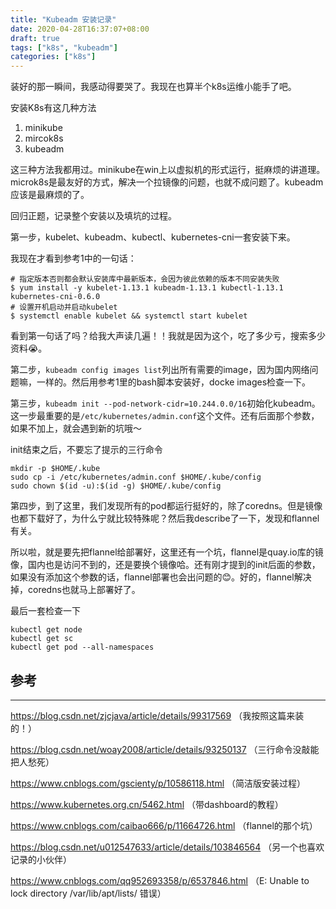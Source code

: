 ```yaml
---
title: "Kubeadm 安装记录"
date: 2020-04-28T16:37:07+08:00
draft: true
tags: ["k8s", "kubeadm"]
categories: ["k8s"]
---
```


装好的那一瞬间，我感动得要哭了。我现在也算半个k8s运维小能手了吧。

安装K8s有这几种方法

1. minikube
2. mircok8s
3. kubeadm

这三种方法我都用过。minikube在win上以虚拟机的形式运行，挺麻烦的讲道理。microk8s是最友好的方式，解决一个拉镜像的问题，也就不成问题了。kubeadm应该是最麻烦的了。

回归正题，记录整个安装以及填坑的过程。

第一步，kubelet、kubeadm、kubectl、kubernetes-cni一套安装下来。

我现在才看到参考1中的一句话：

```shell
# 指定版本否则都会默认安装库中最新版本，会因为彼此依赖的版本不同安装失败
$ yum install -y kubelet-1.13.1 kubeadm-1.13.1 kubectl-1.13.1   kubernetes-cni-0.6.0
# 设置开机启动并启动kubelet
$ systemctl enable kubelet && systemctl start kubelet
```

看到第一句话了吗？给我大声读几遍！！我就是因为这个，吃了多少亏，搜索多少资料😭。

第二步，`kubeadm config images list`列出所有需要的image，因为国内网络问题嘛，一样的。然后用参考1里的bash脚本安装好，docke images检查一下。

第三步，`kubeadm init --pod-network-cidr=10.244.0.0/16`初始化kubeadm。这一步最重要的是`/etc/kubernetes/admin.conf`这个文件。还有后面那个参数，如果不加上，就会遇到新的坑哦～

init结束之后，不要忘了提示的三行命令

```shell
mkdir -p $HOME/.kube
sudo cp -i /etc/kubernetes/admin.conf $HOME/.kube/config
sudo chown $(id -u):$(id -g) $HOME/.kube/config
```

第四步，到了这里，我们发现所有的pod都运行挺好的，除了coredns。但是镜像也都下载好了，为什么宁就比较特殊呢？然后我describe了一下，发现和flannel有关。

所以啦，就是要先把flannel给部署好，这里还有一个坑，flannel是quay.io库的镜像，国内也是访问不到的，还是要换个镜像哈。还有刚才提到的init后面的参数，如果没有添加这个参数的话，flannel部署也会出问题的😊。好的，flannel解决掉，coredns也就马上部署好了。

最后一套检查一下

```shell
kubectl get node
kubectl get sc
kubectl get pod --all-namespaces
```

## 参考

---

https://blog.csdn.net/zjcjava/article/details/99317569 （我按照这篇来装的！）

https://blog.csdn.net/woay2008/article/details/93250137 （三行命令没敲能把人愁死）

https://www.cnblogs.com/gscienty/p/10586118.html （简洁版安装过程）

https://www.kubernetes.org.cn/5462.html （带dashboard的教程）

https://www.cnblogs.com/caibao666/p/11664726.html （flannel的那个坑）

https://blog.csdn.net/u012547633/article/details/103846564 （另一个也喜欢记录的小伙伴）

https://www.cnblogs.com/qq952693358/p/6537846.html （E: Unable to lock directory /var/lib/apt/lists/ 错误）